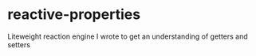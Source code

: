 # reactive-properties
Liteweight reaction engine I wrote to get an understanding of getters and setters
